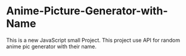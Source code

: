 # Anime-Picture-Generator-with-Name
This is a new JavaScript small Project. This project use API for random anime pic generator with their name.
